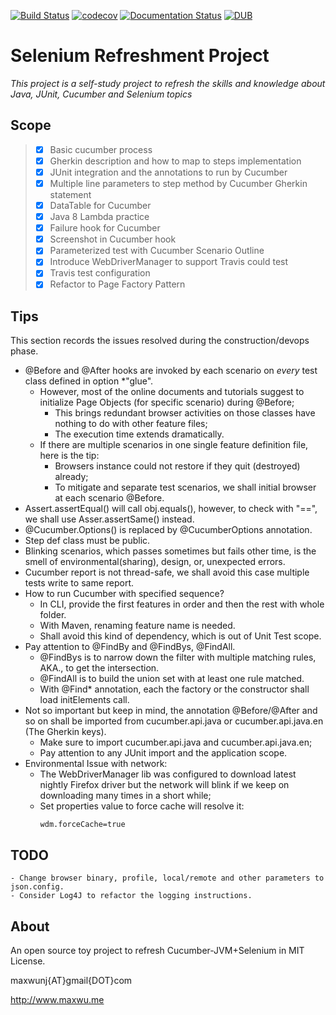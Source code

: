 [![Build Status](https://travis-ci.org/maxwu/cucumber-java-toy.svg?branch=master)](https://travis-ci.org/maxwu/cucumber-java-toy)
[![codecov](https://codecov.io/gh/maxwu/cucumber-java-toy/branch/master/graph/badge.svg)](https://codecov.io/gh/maxwu/cucumber-java-toy)
[![Documentation Status](https://readthedocs.org/projects/cucumber-java-toy/badge/?version=latest)](http://cucumber-java-toy.readthedocs.io/en/latest/?badge=latest)
[![DUB](https://img.shields.io/dub/l/vibe-d.svg)]()

# Selenium Refreshment Project

*This project is a self-study project to refresh the skills and knowledge about Java, JUnit, Cucumber and Selenium topics*

## Scope
>* [X] Basic cucumber process
>* [X] Gherkin description and how to map to steps implementation
>* [X] JUnit integration and the annotations to run by Cucumber
>* [X] Multiple line parameters to step method by Cucumber Gherkin statement
>* [X] DataTable for Cucumber 
>* [X] Java 8 Lambda practice
>* [X] Failure hook for Cucumber
>* [X] Screenshot in Cucumber hook
>* [X] Parameterized test with Cucumber Scenario Outline
>* [X] Introduce WebDriverManager to support Travis could test
>* [X] Travis test configuration
>* [X] Refactor to Page Factory Pattern

## Tips
This section records the issues resolved during the construction/devops phase.

- @Before and @After hooks are invoked by each scenario on *every* test class defined in option *"glue".
    - However, most of the online documents and tutorials suggest to initialize Page Objects (for specific scenario) during @Before;
        - This brings redundant browser activities on those classes have nothing to do with other feature files;
        - The execution time extends dramatically.
    - If there are multiple scenarios in one single feature definition file, here is the tip:
        - Browsers instance could not restore if they quit (destroyed) already;
        - To mitigate and separate test scenarios, we shall initial browser at each scenario @Before.
- Assert.assertEqual() will call obj.equals(), however, to check with "==", we shall use Asser.assertSame() instead.
- @Cucumber.Options() is replaced by @CucumberOptions annotation.
- Step def class must be public.
- Blinking scenarios, which passes sometimes but fails other time, is the smell of environmental(sharing), design, or, unexpected errors.
- Cucumber report is not thread-safe, we shall avoid this case multiple tests write to same report.
- How to run Cucumber with specified sequence?
    - In CLI, provide the first features in order and then the rest with whole folder.
    - With Maven, renaming feature name is needed.
    * Shall avoid this kind of dependency, which is out of Unit Test scope.
- Pay attention to @FindBy and @FindBys, @FindAll.
    - @FindBys is to narrow down the filter with multiple matching rules, AKA., to get the intersection.
    - @FindAll is to build the union set with at least one rule matched.
    - With @Find* annotation, each the factory or the constructor shall load initElements call.
- Not so important but keep in mind, the annotation @Before/@After and so on shall be imported from cucumber.api.java or cucumber.api.java.en (The Gherkin keys).
    - Make sure to import cucumber.api.java and cucumber.api.java.en;
    - Pay attention to any JUnit import and the application scope.
- Environmental Issue with network:
    - The WebDriverManager lib was configured to download latest nightly Firefox driver but the network will blink if we keep on downloading many times in a short while;
    - Set properties value to force cache will resolve it:
        ```
        wdm.forceCache=true
        ```

## TODO
```
- Change browser binary, profile, local/remote and other parameters to json.config.
- Consider Log4J to refactor the logging instructions.
```

## About
An open source toy project to refresh Cucumber-JVM+Selenium in MIT License.

maxwunj{AT}gmail{DOT}com 

http://www.maxwu.me